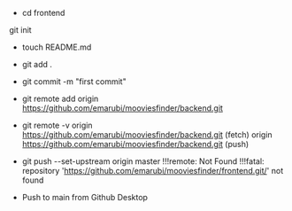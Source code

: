 - cd frontend

git init

- touch README.md

- git add .

- git commit -m "first commit"

- git remote add origin https://github.com/emarubi/mooviesfinder/backend.git

- git remote -v
  origin https://github.com/emarubi/mooviesfinder/backend.git (fetch) origin https://github.com/emarubi/mooviesfinder/backend.git (push)

- git push --set-upstream origin master
  !!!remote: Not Found
  !!!fatal: repository 'https://github.com/emarubi/mooviesfinder/frontend.git/' not found
- Push to main from Github Desktop
